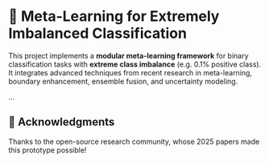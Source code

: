 # 🧠 Meta-Learning for Extremely Imbalanced Classification

This project implements a **modular meta-learning framework** for binary classification tasks with **extreme class imbalance** (e.g. 0.1% positive class). It integrates advanced techniques from recent research in meta-learning, boundary enhancement, ensemble fusion, and uncertainty modeling.

...

## 🙌 Acknowledgments

Thanks to the open-source research community, whose 2025 papers made this prototype possible!
